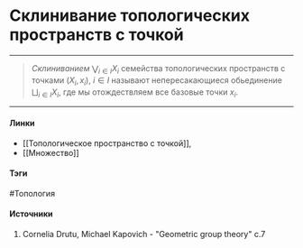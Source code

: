# Склинивание топологических пространств с точкой
***
>*Склиниванием* $\bigvee_{i\in I}X_{i}$ семейства топологических пространств с точками $(X_{i},x_{i})$, $i\in I$ называют непересакающиеся обьединение $\bigsqcup_{i\in I}X_{i}$, где мы отождествляем все базовые точки $x_{i}$.
***
#### Линки
- [[Топологическое пространство с точкой]],
- [[Множество]]
#### Тэги
 #Топология 
#### Источники
1. Cornelia Drutu, Michael Kapovich - "Geometric group theory" c.7
